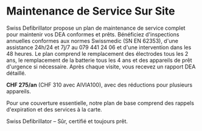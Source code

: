 # Maintenance de Service Sur Site

Swiss Defibrillator propose un plan de maintenance de service complet pour maintenir vos DEA conformes et prêts. Bénéficiez d'inspections annuelles conformes aux normes Swissmedic (SN EN 62353), d'une assistance 24h/24 et 7j/7 au 079 441 24 06 et d'une intervention dans les 48 heures. Le plan comprend le remplacement des électrodes tous les 2 ans, le remplacement de la batterie tous les 4 ans et des appareils de prêt d'urgence si nécessaire. Après chaque visite, vous recevez un rapport DEA détaillé.

**CHF 275/an** (CHF 310 avec AIVIA100), avec des réductions pour plusieurs appareils.

Pour une couverture essentielle, notre plan de base comprend des rappels d'expiration et des services à la carte.

Swiss Defibrillator – Sûr, certifié et toujours prêt.
